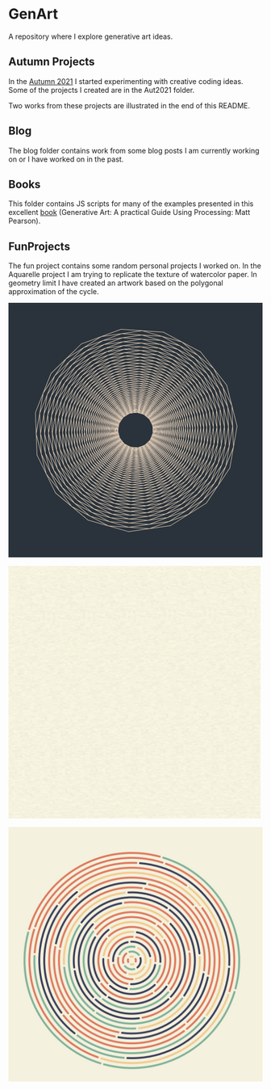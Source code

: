 # GenArt

A repository where I explore generative art ideas.

## Autumn Projects

In the [Autumn 2021](Aut2021/README.md) I started experimenting with creative
coding ideas. Some of the projects I created are in the
Aut2021 folder. 

Two works from these projects are illustrated in the end of this README.

## Blog

The blog folder contains work from some blog posts I am currently working on or I have worked on in the past. 

## Books

This folder contains JS scripts for many of the examples presented in this excellent [book](https://www.amazon.com/Generative-Art-Practical-Guide-Processing/dp/1935182625/ref=sr_1_3?crid=3BT2I6CP5PBAK&keywords=processing+art&qid=1662129404&s=books&sprefix=processing+ar%2Cstripbooks-intl-ship%2C240&sr=1-3) 
(Generative Art: A practical Guide Using Processing: Matt Pearson).

## FunProjects

The fun project contains some random personal projects I worked on. 
In the Aquarelle project I am trying to replicate the texture of watercolor paper.
In geometry limit I have created an artwork 
based on the polygonal approximation of the cycle.

![geometryLimit](/Images/geometryLimit.png)

![watercolorPaper](/Images/watercolorPaper.png)


![Second Image](/Aut2021/Week1/thin.jpg)
